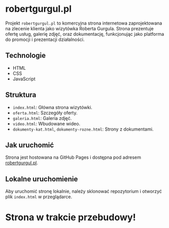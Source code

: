 # robertgurgul.pl

Projekt `robertgurgul.pl` to komercyjna strona internetowa zaprojektowana na zlecenie klienta jako wizytówka Roberta Gurgula. Strona prezentuje ofertę usług, galerię zdjęć, oraz dokumentację, funkcjonując jako platforma do promocji i prezentacji działalności.

## Technologie
- HTML
- CSS
- JavaScript

## Struktura
- `index.html`: Główna strona wizytówki.
- `oferta.html`: Szczegóły oferty.
- `galeria.html`: Galeria zdjęć.
- `video.html`: Wbudowane wideo.
- `dokumenty-kat.html`, `dokumenty-rozne.html`: Strony z dokumentami.

## Jak uruchomić
Strona jest hostowana na GitHub Pages i dostępna pod adresem [robertgurgul.pl](https://mateuszgurgul11.github.io/robertgurgul.github.io/).

## Lokalne uruchomienie
Aby uruchomić stronę lokalnie, należy sklonować repozytorium i otworzyć plik `index.html` w przeglądarce.






# Strona w trakcie przebudowy!
